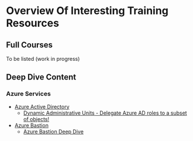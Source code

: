 # Overview Of Interesting Training Resources

## Full Courses

To be listed (work in progress)

## Deep Dive Content

### Azure Services

- [Azure Active Directory](https://docs.microsoft.com/en-us/azure/active-directory/fundamentals/active-directory-whatis)
  - [Dynamic Administrative Units - Delegate Azure AD roles to a subset of objects!](https://www.youtube.com/watch?v=EcfmYRYoXqI)
- [Azure Bastion](https://docs.microsoft.com/en-us/azure/bastion/bastion-overview)
  - [Azure Bastion Deep Dive](https://www.youtube.com/watch?v=lZ_u57gJBNo)
